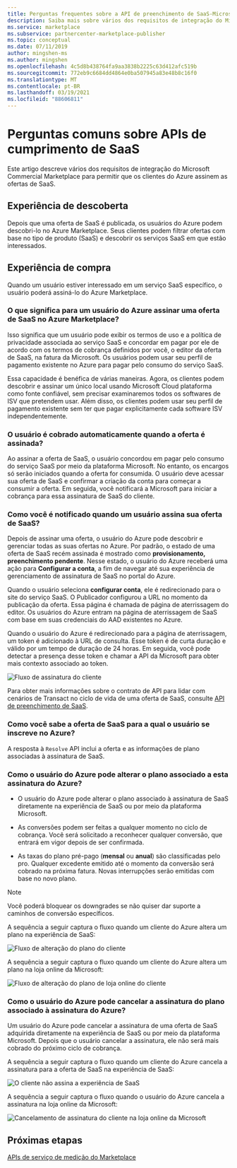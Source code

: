 ```yaml
---
title: Perguntas frequentes sobre a API de preenchimento de SaaS-Microsoft Commercial Marketplace
description: Saiba mais sobre vários dos requisitos de integração do Microsoft Commercial Marketplace para permitir que os clientes do Azure assinem as ofertas de SaaS.
ms.service: marketplace
ms.subservice: partnercenter-marketplace-publisher
ms.topic: conceptual
ms.date: 07/11/2019
author: mingshen-ms
ms.author: mingshen
ms.openlocfilehash: 4c5d8b438764fa9aa3838b2225c63d412afc519b
ms.sourcegitcommit: 772eb9c6684dd4864e0ba507945a83e48b8c16f0
ms.translationtype: MT
ms.contentlocale: pt-BR
ms.lasthandoff: 03/19/2021
ms.locfileid: "88606811"
---
```

# <a name="common-questions-about-saas-fulfillment-apis"></a>Perguntas comuns sobre APIs de cumprimento de SaaS

Este artigo descreve vários dos requisitos de integração do Microsoft Commercial Marketplace para permitir que os clientes do Azure assinem as ofertas de SaaS.

## <a name="discovery-experience"></a>Experiência de descoberta

Depois que uma oferta de SaaS é publicada, os usuários do Azure podem descobri-lo no Azure Marketplace. Seus clientes podem filtrar ofertas com base no tipo de produto (SaaS) e descobrir os serviços SaaS em que estão interessados.

## <a name="purchase-experience"></a>Experiência de compra

Quando um usuário estiver interessado em um serviço SaaS específico, o usuário poderá assiná-lo do Azure Marketplace.

### <a name="what-does-it-mean-for-an-azure-user-to-subscribe-to-a-saas-offer-in-azure-marketplace"></a>O que significa para um usuário do Azure assinar uma oferta de SaaS no Azure Marketplace?

Isso significa que um usuário pode exibir os termos de uso e a política de privacidade associada ao serviço SaaS e concordar em pagar por ele de acordo com os termos de cobrança definidos por você, o editor da oferta de SaaS, na fatura da Microsoft. Os usuários podem usar seu perfil de pagamento existente no Azure para pagar pelo consumo do serviço SaaS.

Essa capacidade é benéfica de várias maneiras. Agora, os clientes podem descobrir e assinar um único local usando Microsoft Cloud plataforma como fonte confiável, sem precisar examinaremos todos os softwares de ISV que pretendem usar. Além disso, os clientes podem usar seu perfil de pagamento existente sem ter que pagar explicitamente cada software ISV independentemente.

### <a name="is-the-user-charged-automatically-when-the-offer-is-subscribed"></a>O usuário é cobrado automaticamente quando a oferta é assinada?

Ao assinar a oferta de SaaS, o usuário concordou em pagar pelo consumo do serviço SaaS por meio da plataforma Microsoft. No entanto, os encargos só serão iniciados quando a oferta for consumida. O usuário deve acessar sua oferta de SaaS e confirmar a criação da conta para começar a consumir a oferta. Em seguida, você notificará a Microsoft para iniciar a cobrança para essa assinatura de SaaS do cliente.

### <a name="how-are-you-notified-when-a-user-subscribes-to-your-saas-offer"></a>Como você é notificado quando um usuário assina sua oferta de SaaS?

Depois de assinar uma oferta, o usuário do Azure pode descobrir e gerenciar todas as suas ofertas no Azure. Por padrão, o estado de uma oferta de SaaS recém assinada é mostrado como **provisionamento, preenchimento pendente**. Nesse estado, o usuário do Azure receberá uma ação para **Configurar a conta**, a fim de navegar até sua experiência de gerenciamento de assinatura de SaaS no portal do Azure.

Quando o usuário seleciona **configurar conta**, ele é redirecionado para o site do serviço SaaS. O Publicador configurou a URL no momento da publicação da oferta. Essa página é chamada de página de aterrissagem do editor. Os usuários do Azure entram na página de aterrissagem de SaaS com base em suas credenciais do AAD existentes no Azure.

Quando o usuário do Azure é redirecionado para a página de aterrissagem, um token é adicionado à URL de consulta. Esse token é de curta duração e válido por um tempo de duração de 24 horas. Em seguida, você pode detectar a presença desse token e chamar a API da Microsoft para obter mais contexto associado ao token.

![Fluxo de assinatura do cliente](media/saas-metering-service-integration-flow-a.png)

Para obter mais informações sobre o contrato de API para lidar com cenários de Transact no ciclo de vida de uma oferta de SaaS, consulte [API de preenchimento de SaaS](pc-saas-fulfillment-api-v2.md).

### <a name="how-do-you-know-the-saas-offer-to-which-the-user-subscribes-in-azure"></a>Como você sabe a oferta de SaaS para a qual o usuário se inscreve no Azure?

A resposta à `Resolve` API inclui a oferta e as informações de plano associadas à assinatura de SaaS.

### <a name="how-can-the-azure-user-change-the-plan-associated-with-this-azure-subscription"></a>Como o usuário do Azure pode alterar o plano associado a esta assinatura do Azure?

* O usuário do Azure pode alterar o plano associado à assinatura de SaaS diretamente na experiência de SaaS ou por meio da plataforma Microsoft.

* As conversões podem ser feitas a qualquer momento no ciclo de cobrança. Você será solicitado a reconhecer qualquer conversão, que entrará em vigor depois de ser confirmada.

* As taxas do plano pré-pago (**mensal** ou **anual**) são classificadas pelo pro. Qualquer excedente emitido até o momento da conversão será cobrado na próxima fatura. Novas interrupções serão emitidas com base no novo plano.

>[!Note]
>Você poderá bloquear os downgrades se não quiser dar suporte a caminhos de conversão específicos.

A sequência a seguir captura o fluxo quando um cliente do Azure altera um plano na experiência de SaaS:

![Fluxo de alteração do plano do cliente](media/saas-metering-service-integration-flow-b.png)

A sequência a seguir captura o fluxo quando um cliente do Azure altera um plano na loja online da Microsoft:

![Fluxo de alteração do plano de loja online do cliente](media/saas-metering-service-integration-flow-c.png)

### <a name="how-can-the-azure-user-unsubscribe-from-the-plan-associated-with-azure-subscription"></a>Como o usuário do Azure pode cancelar a assinatura do plano associado à assinatura do Azure?

Um usuário do Azure pode cancelar a assinatura de uma oferta de SaaS adquirida diretamente na experiência de SaaS ou por meio da plataforma Microsoft. Depois que o usuário cancelar a assinatura, ele não será mais cobrado do próximo ciclo de cobrança.

A sequência a seguir captura o fluxo quando um cliente do Azure cancela a assinatura para a oferta de SaaS na experiência de SaaS:

![O cliente não assina a experiência de SaaS](media/saas-metering-service-integration-flow-d.png)

A sequência a seguir captura o fluxo quando o usuário do Azure cancela a assinatura na loja online da Microsoft:

![Cancelamento de assinatura do cliente na loja online da Microsoft](media/saas-metering-service-integration-flow-e.png)

## <a name="next-steps"></a>Próximas etapas

[APIs de serviço de medição do Marketplace](./marketplace-metering-service-apis.md)
